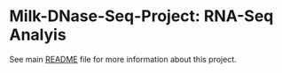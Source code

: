 Milk-DNase-Seq-Project: RNA-Seq Analyis
=======================================

See main [README](README.md) file for more information about this project.

